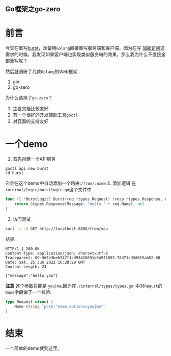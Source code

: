 ## Go框架之go-zero

# 前言
今天在重写[burst](github.com/fzdwx/burst)，准备用`Golang`直接重写服务端和客户端，因为在写
[加密访问](https://github.com/fzdwx/burst/issues/21)这需求的时候，我发现如果客户端也实现类似服务端的效果，那么我为什么不直接全部重写呢？

然后就调研了几款`Golang`的Web框架
1. gin
2. go-zero

为什么选择了`go-zero`？
1. 主要文档比较友好
2. 有一个很好的开发辅助工具`goctl`
3. 对容器的支持友好

# 一个demo
1. 首先创建一个API服务
```
goctl api new burst
cd burst
```
它会在这个demo中自动添加一个路由:`/from/:name`
2. 添加逻辑
在`internal/logic/burstlogic.go`这个文件中
```go
func (l *BurstLogic) Burst(req *types.Request) (resp *types.Response, err error) {
	return &types.Response{Message: "hello " + req.Name}, nil
}
```
3. 访问测试
```bash
curl -i -X GET http://localhost:8888/from/you 
```
结果:

  ```
  HTTP/1.1 200 OK
  Content-Type: application/json; charset=utf-8
  Traceparent: 00-9d7e3beb747f1cd93428691e049f1097-78d71cd2d615ab52-00
  Date: Sat, 25 Jun 2022 16:28:28 GMT
  Content-Length: 23
  
  {"message":"hello you"}
  
  ```
**注意** 这个参数只能是 `you|me`,因为在`./internal/types/types.go `中对`Requst`的`Name`字段做了一个校验.
```go
type Request struct {
	Name string `path:"name,options=you|me"`
}
```

# 结束
一个简单的demo就到这里。